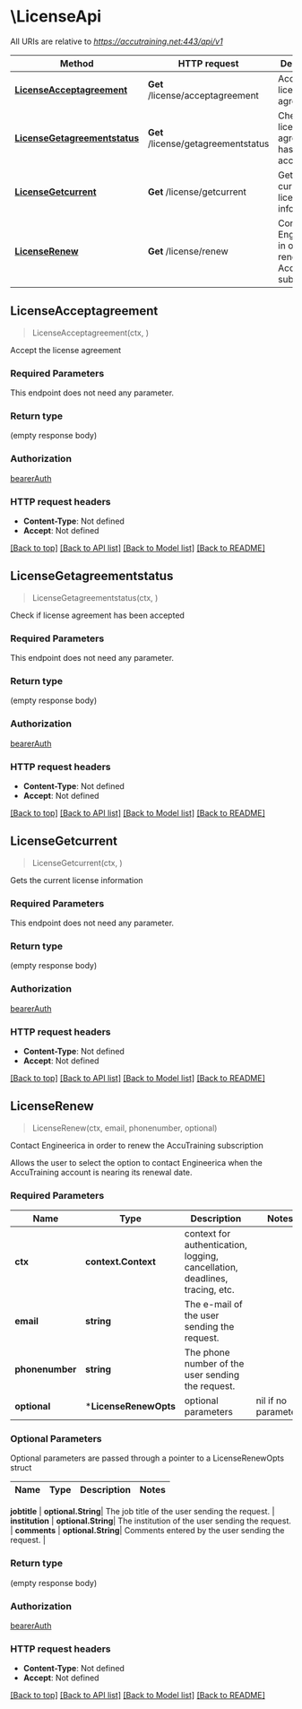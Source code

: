 # \LicenseApi

All URIs are relative to *https://accutraining.net:443/api/v1*

Method | HTTP request | Description
------------- | ------------- | -------------
[**LicenseAcceptagreement**](LicenseApi.md#LicenseAcceptagreement) | **Get** /license/acceptagreement | Accept the license agreement
[**LicenseGetagreementstatus**](LicenseApi.md#LicenseGetagreementstatus) | **Get** /license/getagreementstatus | Check if license agreement has been accepted
[**LicenseGetcurrent**](LicenseApi.md#LicenseGetcurrent) | **Get** /license/getcurrent | Gets the current license information
[**LicenseRenew**](LicenseApi.md#LicenseRenew) | **Get** /license/renew | Contact Engineerica in order to renew the AccuTraining subscription



## LicenseAcceptagreement

> LicenseAcceptagreement(ctx, )

Accept the license agreement

### Required Parameters

This endpoint does not need any parameter.

### Return type

 (empty response body)

### Authorization

[bearerAuth](../README.md#bearerAuth)

### HTTP request headers

- **Content-Type**: Not defined
- **Accept**: Not defined

[[Back to top]](#) [[Back to API list]](../README.md#documentation-for-api-endpoints)
[[Back to Model list]](../README.md#documentation-for-models)
[[Back to README]](../README.md)


## LicenseGetagreementstatus

> LicenseGetagreementstatus(ctx, )

Check if license agreement has been accepted

### Required Parameters

This endpoint does not need any parameter.

### Return type

 (empty response body)

### Authorization

[bearerAuth](../README.md#bearerAuth)

### HTTP request headers

- **Content-Type**: Not defined
- **Accept**: Not defined

[[Back to top]](#) [[Back to API list]](../README.md#documentation-for-api-endpoints)
[[Back to Model list]](../README.md#documentation-for-models)
[[Back to README]](../README.md)


## LicenseGetcurrent

> LicenseGetcurrent(ctx, )

Gets the current license information

### Required Parameters

This endpoint does not need any parameter.

### Return type

 (empty response body)

### Authorization

[bearerAuth](../README.md#bearerAuth)

### HTTP request headers

- **Content-Type**: Not defined
- **Accept**: Not defined

[[Back to top]](#) [[Back to API list]](../README.md#documentation-for-api-endpoints)
[[Back to Model list]](../README.md#documentation-for-models)
[[Back to README]](../README.md)


## LicenseRenew

> LicenseRenew(ctx, email, phonenumber, optional)

Contact Engineerica in order to renew the AccuTraining subscription

Allows the user to select the option to contact Engineerica when the AccuTraining account is nearing its renewal date.

### Required Parameters


Name | Type | Description  | Notes
------------- | ------------- | ------------- | -------------
**ctx** | **context.Context** | context for authentication, logging, cancellation, deadlines, tracing, etc.
**email** | **string**| The e-mail of the user sending the request. | 
**phonenumber** | **string**| The phone number of the user sending the request. | 
 **optional** | ***LicenseRenewOpts** | optional parameters | nil if no parameters

### Optional Parameters

Optional parameters are passed through a pointer to a LicenseRenewOpts struct


Name | Type | Description  | Notes
------------- | ------------- | ------------- | -------------


 **jobtitle** | **optional.String**| The job title of the user sending the request. | 
 **institution** | **optional.String**| The institution of the user sending the request. | 
 **comments** | **optional.String**| Comments entered by the user sending the request. | 

### Return type

 (empty response body)

### Authorization

[bearerAuth](../README.md#bearerAuth)

### HTTP request headers

- **Content-Type**: Not defined
- **Accept**: Not defined

[[Back to top]](#) [[Back to API list]](../README.md#documentation-for-api-endpoints)
[[Back to Model list]](../README.md#documentation-for-models)
[[Back to README]](../README.md)

